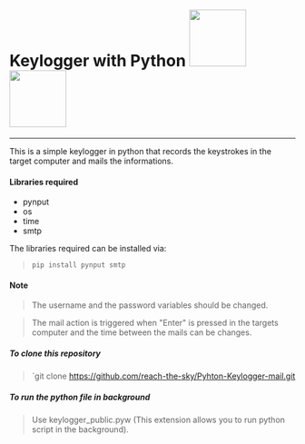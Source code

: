 <h1>Keylogger with Python <img src="https://www.freepngimg.com/download/android/72537-icons-python-programming-computer-social-tutorial.png" width="100"/>  &nbsp; <img src="https://cdn2.hubspot.net/hubfs/486579/lp/academy/keylogger.png?t=1508689041926" width="100"/></h1>

---

This is a simple keylogger in python that records the keystrokes in the target computer and mails the informations.

#### Libraries required
* pynput
* os
* time
* smtp

The libraries required can be installed via:
> `pip install pynput smtp`

#### Note
> The username and the password variables should be changed.

> The mail action is triggered when "Enter" is pressed in the targets computer and the time between the mails can be changes.

##### To clone this repository

> `git clone https://github.com/reach-the-sky/Pyhton-Keylogger-mail.git

##### To run the python file in background

> Use keylogger_public.pyw (This extension allows you to run python script in the background).




